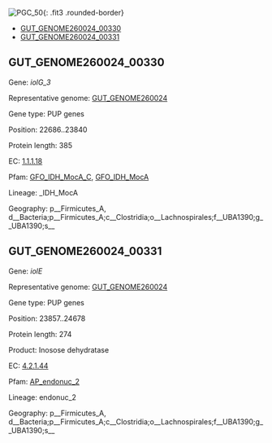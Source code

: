 ![PGC_50](../static/images/Clusters_figure/PGC_50.jpg){: .fit3 .rounded-border}

<ul id="myTab" class="nav nav-tabs">
  <li class="active">
        <a href="#tab1" data-toggle="tab">GUT_GENOME260024_00330</a>
  </li>
<li><a href="#tab2" data-toggle="tab">GUT_GENOME260024_00331</a></li>
</ul>

<div id="myTabContent" class="tab-content">
  <div class="tab-pane fade in active" id="tab1">

<h2 id="GUT_GENOME260024_00330">GUT_GENOME260024_00330</h2>
<p>Gene: <em>iolG_3</em>
<p>Representative genome: <a href="Europe">GUT_GENOME260024</a></p>
<p>Gene type: PUP genes</p>
<p>Position: 22686..23840</p>
<p>Protein length: 385</p>
<p>EC: <a href="https://www.brenda-enzymes.org/enzyme.php?ecno=1.1.1.18">1.1.1.18</a></p>
<p>Pfam: <a href="http://pfam.xfam.org/family/GFO_IDH_MocA_C">GFO_IDH_MocA_C</a>, <a href="http://pfam.xfam.org/family/GFO_IDH_MocA">GFO_IDH_MocA</a></p>
<p>Lineage: _IDH_MocA</p>
<p>Geography: p__Firmicutes_A, d__Bacteria;p__Firmicutes_A;c__Clostridia;o__Lachnospirales;f__UBA1390;g__UBA1390;s__</p>
  </div>

  <div class="tab-pane fade" id="tab2">

<h2 id="GUT_GENOME260024_00331">GUT_GENOME260024_00331</h2>
<p>Gene: <em>iolE</em></p>
<p>Representative genome: <a href="Europe">GUT_GENOME260024</a></p>
<p>Gene type: PUP genes</p>
<p>Position: 23857..24678</p>
<p>Protein length: 274</p>
<p>Product: Inosose dehydratase</p>
<p>EC: <a href="https://www.brenda-enzymes.org/enzyme.php?ecno=4.2.1.44">4.2.1.44</a></p>
<p>Pfam: <a href="http://pfam.xfam.org/family/AP_endonuc_2">AP_endonuc_2</a></p>

<p>Lineage: endonuc_2</p>
<p>Geography: p__Firmicutes_A, d__Bacteria;p__Firmicutes_A;c__Clostridia;o__Lachnospirales;f__UBA1390;g__UBA1390;s__</p>

  </div>
</div>
